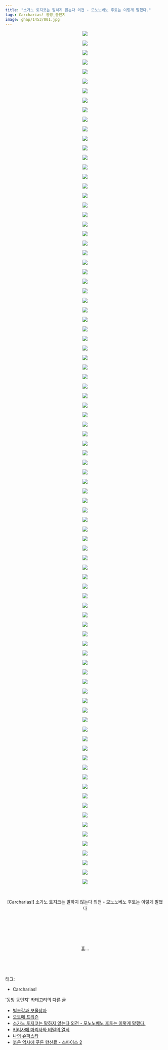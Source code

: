 ```yaml
---
title: "소가노 토지코는 말하지 않는다 외전 - 모노노베노 후토는 이렇게 말했다."
tags: Carcharias! 동방_동인지
image: ghap/1453/001.jpg
---
```

<div class="article">
<p style="text-align: center; clear: none; float: none;"><img src="{{ site.nasurl }}/ghap/1453/001.jpg"/></p>
<p style="text-align: center; clear: none; float: none;"><img src="{{ site.nasurl }}/ghap/1453/002.jpg"/></p>
<p style="text-align: center; clear: none; float: none;"><img src="{{ site.nasurl }}/ghap/1453/003.jpg"/></p>
<p style="text-align: center; clear: none; float: none;"><img src="{{ site.nasurl }}/ghap/1453/004.jpg"/></p>
<p style="text-align: center; clear: none; float: none;"><img src="{{ site.nasurl }}/ghap/1453/005.jpg"/></p>
<p style="text-align: center; clear: none; float: none;"><img src="{{ site.nasurl }}/ghap/1453/006.jpg"/></p>
<p style="text-align: center; clear: none; float: none;"><img src="{{ site.nasurl }}/ghap/1453/007.jpg"/></p>
<p style="text-align: center; clear: none; float: none;"><img src="{{ site.nasurl }}/ghap/1453/008.jpg"/></p>
<p style="text-align: center; clear: none; float: none;"><img src="{{ site.nasurl }}/ghap/1453/009.jpg"/></p>
<p style="text-align: center; clear: none; float: none;"><img src="{{ site.nasurl }}/ghap/1453/010.jpg"/></p>
<p style="text-align: center; clear: none; float: none;"><img src="{{ site.nasurl }}/ghap/1453/011.jpg"/></p>
<p style="text-align: center; clear: none; float: none;"><img src="{{ site.nasurl }}/ghap/1453/012.jpg"/></p>
<p style="text-align: center; clear: none; float: none;"><img src="{{ site.nasurl }}/ghap/1453/013.jpg"/></p>
<p style="text-align: center; clear: none; float: none;"><img src="{{ site.nasurl }}/ghap/1453/014.jpg"/></p>
<p style="text-align: center; clear: none; float: none;"><img src="{{ site.nasurl }}/ghap/1453/015.jpg"/></p>
<p style="text-align: center; clear: none; float: none;"><img src="{{ site.nasurl }}/ghap/1453/016.jpg"/></p>
<p style="text-align: center; clear: none; float: none;"><img src="{{ site.nasurl }}/ghap/1453/017.jpg"/></p>
<p style="text-align: center; clear: none; float: none;"><img src="{{ site.nasurl }}/ghap/1453/018.jpg"/></p>
<p style="text-align: center; clear: none; float: none;"><img src="{{ site.nasurl }}/ghap/1453/019.jpg"/></p>
<p style="text-align: center; clear: none; float: none;"><img src="{{ site.nasurl }}/ghap/1453/020.jpg"/></p>
<p style="text-align: center; clear: none; float: none;"><img src="{{ site.nasurl }}/ghap/1453/021.jpg"/></p>
<p style="text-align: center; clear: none; float: none;"><img src="{{ site.nasurl }}/ghap/1453/022.jpg"/></p>
<p style="text-align: center; clear: none; float: none;"><img src="{{ site.nasurl }}/ghap/1453/023.jpg"/></p>
<p style="text-align: center; clear: none; float: none;"><img src="{{ site.nasurl }}/ghap/1453/024.jpg"/></p>
<p style="text-align: center; clear: none; float: none;"><img src="{{ site.nasurl }}/ghap/1453/025.jpg"/></p>
<p style="text-align: center; clear: none; float: none;"><img src="{{ site.nasurl }}/ghap/1453/026.jpg"/></p>
<p style="text-align: center; clear: none; float: none;"><img src="{{ site.nasurl }}/ghap/1453/027.jpg"/></p>
<p style="text-align: center; clear: none; float: none;"><img src="{{ site.nasurl }}/ghap/1453/028.jpg"/></p>
<p style="text-align: center; clear: none; float: none;"><img src="{{ site.nasurl }}/ghap/1453/029.jpg"/></p>
<p style="text-align: center; clear: none; float: none;"><img src="{{ site.nasurl }}/ghap/1453/030.jpg"/></p>
<p style="text-align: center; clear: none; float: none;"><img src="{{ site.nasurl }}/ghap/1453/031.jpg"/></p>
<p style="text-align: center; clear: none; float: none;"><img src="{{ site.nasurl }}/ghap/1453/032.jpg"/></p>
<p style="text-align: center; clear: none; float: none;"><img src="{{ site.nasurl }}/ghap/1453/033.jpg"/></p>
<p style="text-align: center; clear: none; float: none;"><img src="{{ site.nasurl }}/ghap/1453/034.jpg"/></p>
<p style="text-align: center; clear: none; float: none;"><img src="{{ site.nasurl }}/ghap/1453/035.jpg"/></p>
<p style="text-align: center; clear: none; float: none;"><img src="{{ site.nasurl }}/ghap/1453/036.jpg"/></p>
<p style="text-align: center; clear: none; float: none;"><img src="{{ site.nasurl }}/ghap/1453/037.jpg"/></p>
<p style="text-align: center; clear: none; float: none;"><img src="{{ site.nasurl }}/ghap/1453/038.jpg"/></p>
<p style="text-align: center; clear: none; float: none;"><img src="{{ site.nasurl }}/ghap/1453/039.jpg"/></p>
<p style="text-align: center; clear: none; float: none;"><img src="{{ site.nasurl }}/ghap/1453/040.jpg"/></p>
<p style="text-align: center; clear: none; float: none;"><img src="{{ site.nasurl }}/ghap/1453/041.jpg"/></p>
<p style="text-align: center; clear: none; float: none;"><img src="{{ site.nasurl }}/ghap/1453/042.jpg"/></p>
<p style="text-align: center; clear: none; float: none;"><img src="{{ site.nasurl }}/ghap/1453/043.jpg"/></p>
<p style="text-align: center; clear: none; float: none;"><img src="{{ site.nasurl }}/ghap/1453/044.jpg"/></p>
<p style="text-align: center; clear: none; float: none;"><img src="{{ site.nasurl }}/ghap/1453/045.jpg"/></p>
<p style="text-align: center; clear: none; float: none;"><img src="{{ site.nasurl }}/ghap/1453/046.jpg"/></p>
<p style="text-align: center; clear: none; float: none;"><img src="{{ site.nasurl }}/ghap/1453/047.jpg"/></p>
<p style="text-align: center; clear: none; float: none;"><img src="{{ site.nasurl }}/ghap/1453/048.jpg"/></p>
<p style="text-align: center; clear: none; float: none;"><img src="{{ site.nasurl }}/ghap/1453/049.jpg"/></p>
<p style="text-align: center; clear: none; float: none;"><img src="{{ site.nasurl }}/ghap/1453/050.jpg"/></p>
<p style="text-align: center; clear: none; float: none;"><img src="{{ site.nasurl }}/ghap/1453/051.jpg"/></p>
<p style="text-align: center; clear: none; float: none;"><img src="{{ site.nasurl }}/ghap/1453/052.jpg"/></p>
<p style="text-align: center; clear: none; float: none;"><img src="{{ site.nasurl }}/ghap/1453/053.jpg"/></p>
<p style="text-align: center; clear: none; float: none;"><img src="{{ site.nasurl }}/ghap/1453/054.jpg"/></p>
<p style="text-align: center; clear: none; float: none;"><img src="{{ site.nasurl }}/ghap/1453/055.jpg"/></p>
<p style="text-align: center; clear: none; float: none;"><img src="{{ site.nasurl }}/ghap/1453/056.jpg"/></p>
<p style="text-align: center; clear: none; float: none;"><img src="{{ site.nasurl }}/ghap/1453/057.jpg"/></p>
<p style="text-align: center; clear: none; float: none;"><img src="{{ site.nasurl }}/ghap/1453/058.jpg"/></p>
<p style="text-align: center; clear: none; float: none;"><img src="{{ site.nasurl }}/ghap/1453/059.jpg"/></p>
<p style="text-align: center; clear: none; float: none;"><img src="{{ site.nasurl }}/ghap/1453/060.jpg"/></p>
<p style="text-align: center; clear: none; float: none;"><img src="{{ site.nasurl }}/ghap/1453/061.jpg"/></p>
<p style="text-align: center; clear: none; float: none;"><img src="{{ site.nasurl }}/ghap/1453/062.jpg"/></p>
<p style="text-align: center; clear: none; float: none;"><img src="{{ site.nasurl }}/ghap/1453/063.jpg"/></p>
<p style="text-align: center; clear: none; float: none;"><img src="{{ site.nasurl }}/ghap/1453/064.jpg"/></p>
<p style="text-align: center; clear: none; float: none;"><img src="{{ site.nasurl }}/ghap/1453/065.jpg"/></p>
<p style="text-align: center; clear: none; float: none;"><img src="{{ site.nasurl }}/ghap/1453/066.jpg"/></p>
<p style="text-align: center; clear: none; float: none;"><img src="{{ site.nasurl }}/ghap/1453/067.jpg"/></p>
<p style="text-align: center; clear: none; float: none;"><img src="{{ site.nasurl }}/ghap/1453/068.jpg"/></p>
<p style="text-align: center; clear: none; float: none;"><img src="{{ site.nasurl }}/ghap/1453/069.jpg"/></p>
<p style="text-align: center; clear: none; float: none;"><img src="{{ site.nasurl }}/ghap/1453/070.jpg"/></p>
<p style="text-align: center; clear: none; float: none;"><img src="{{ site.nasurl }}/ghap/1453/071.jpg"/></p>
<p style="text-align: center; clear: none; float: none;"><img src="{{ site.nasurl }}/ghap/1453/072.jpg"/></p>
<p style="text-align: center; clear: none; float: none;"><img src="{{ site.nasurl }}/ghap/1453/073.jpg"/></p>
<p style="text-align: center; clear: none; float: none;"><img src="{{ site.nasurl }}/ghap/1453/074.jpg"/></p>
<p style="text-align: center; clear: none; float: none;"><img src="{{ site.nasurl }}/ghap/1453/075.jpg"/></p>
<p style="text-align: center; clear: none; float: none;"><img src="{{ site.nasurl }}/ghap/1453/076.jpg"/></p>
<p style="text-align: center; clear: none; float: none;"><img src="{{ site.nasurl }}/ghap/1453/077.jpg"/></p>
<p style="text-align: center; clear: none; float: none;"><img src="{{ site.nasurl }}/ghap/1453/078.jpg"/></p>
<p style="text-align: center; clear: none; float: none;"><img src="{{ site.nasurl }}/ghap/1453/079.jpg"/></p>
<p style="text-align: center; clear: none; float: none;"><img src="{{ site.nasurl }}/ghap/1453/080.jpg"/></p>
<p style="text-align: center; clear: none; float: none;"><img src="{{ site.nasurl }}/ghap/1453/081.jpg"/></p>
<p style="text-align: center; clear: none; float: none;"><img src="{{ site.nasurl }}/ghap/1453/082.jpg"/></p>
<p style="text-align: center; clear: none; float: none;"><img src="{{ site.nasurl }}/ghap/1453/083.jpg"/></p>
<p style="text-align: center; clear: none; float: none;"><img src="{{ site.nasurl }}/ghap/1453/084.jpg"/></p>
<p style="text-align: center; clear: none; float: none;"><img src="{{ site.nasurl }}/ghap/1453/085.jpg"/></p>
<p style="text-align: center; clear: none; float: none;"><img src="{{ site.nasurl }}/ghap/1453/086.jpg"/></p>
<p style="text-align: center; clear: none; float: none;"><img src="{{ site.nasurl }}/ghap/1453/087.jpg"/></p>
<p style="text-align: center; clear: none; float: none;"><img src="{{ site.nasurl }}/ghap/1453/088.jpg"/></p>
<p style="text-align: center; clear: none; float: none;"><img src="{{ site.nasurl }}/ghap/1453/089.jpg"/></p>
<p style="text-align: center; clear: none; float: none;"><img src="{{ site.nasurl }}/ghap/1453/090.jpg"/></p>
<p style="text-align: center; clear: none; float: none;"><br/></p>
<p style="text-align: center; clear: none; float: none;">[Carcharias!] 소가노 토지코는 말하지 않는다 외전 - 모노노베노 후토는 이렇게 말했다</p>
<p style="text-align: center; clear: none; float: none;"><br/></p>
<p style="text-align: center; clear: none; float: none;"><br/></p>
<p style="text-align: center; clear: none; float: none;"><br/></p>
<p style="text-align: center; clear: none; float: none;">흠...</p>
<p style="text-align: center; clear: none; float: none;"><br/></p>
<p><br/></p>
</div><div class="tagTrail">
<p>태그: </p>
<ul>
<li>Carcharias!</li>
</ul>
</div><div class="another">
<p>'동방 동인지' 카테고리의 다른 글</p>
<ul>
<li><a href="/2016-08-10-ghap_1455">별조각과 보물상자</a></li>
<li><a href="/2016-08-09-ghap_1454">오토메 프리즌</a></li>
<li><a href="/2016-08-09-ghap_1453">소가노 토지코는 말하지 않는다 외전 - 모노노베노 후토는 이렇게 말했다.</a></li>
<li><a href="/2016-08-09-ghap_1452">키리사메 마리사와 비밀의 열쇠</a></li>
<li><a href="/2016-08-09-ghap_1451">나의 슈퍼스타</a></li>
<li><a href="/2016-08-09-ghap_1450">붉은 역사에 푸른 향신료 - 스파이스 2</a></li>
</ul>
</div><div class="cb_module cb_fluid">
<div class="cb_wrt cb_profile">
</div><!-- commentList close -->
</div>
<br/>
<p id="refer"></p>
<br/>
